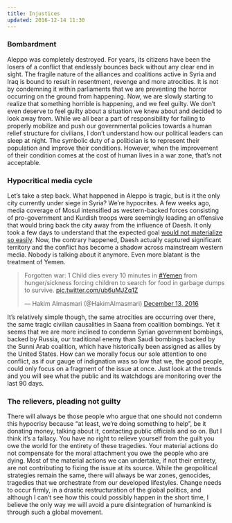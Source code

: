 ```yaml
---
title: Injustices
updated: 2016-12-14 11:30
---
```


### Bombardment
Aleppo was completely destroyed. For years, its citizens have been the losers of a conflict that endlessly bounces back without any clear end in sight. The fragile nature of the alliances and coalitions active in Syria and Iraq is bound to result in resentment, revenge and more atrocities. It is not by condemning it within parliaments that we are preventing the horror occurring on the ground from happening. Now, we are slowly starting to realize that something horrible is happening, and we feel guilty. We don’t even deserve to feel guilty about a situation we knew about and decided to look away from. While we all bear a part of responsibility for failing to properly mobilize and push our governmental policies towards a human relief structure for civilians, I don’t understand how our political leaders can sleep at night. The symbolic duty of a politician is to represent their population and improve their conditions. However, when the improvement of their condition comes at the cost of human lives in a war zone, that’s not acceptable.

### Hypocritical media cycle
<script type="text/javascript" src="https://ssl.gstatic.com/trends_nrtr/863_RC16/embed_loader.js"></script> 
<script type="text/javascript"> trends.embed.renderExploreWidget("TIMESERIES", {"comparisonItem":[{"keyword":"Sana'a","geo":"","time":"today 3-m"},{"keyword":"Aleppo","geo":"","time":"today 3-m"},{"keyword":"Mosul","geo":"","time":"today 3-m"}],"category":0,"property":""}, {"exploreQuery":"date=today%203-m&q=Sana'a,Aleppo,Mosul"}); </script> 
Let’s take a step back. What happened in Aleppo is tragic, but is it the only city currently under siege in Syria? We’re hypocrites. A few weeks ago, media coverage of Mosul intensified as western-backed forces consisting of pro-government and Kurdish troops were seemingly leading an offensive that would bring back the city away from the influence of Daesh. It only took a few days to understand that the expected goal [would not materialize so easily](http://www.nytimes.com/aponline/2016/12/10/world/middleeast/ap-ml-iraq.html). Now, the contrary happened, Daesh actually captured significant territory and the conflict has become a shadow across mainstream western media. Nobody is talking about it anymore. Even more blatant is the treatment of Yemen. 
<blockquote class="twitter-tweet" data-lang="en"><p lang="en" dir="ltr">Forgotten war: 1 Child dies every 10 minutes in <a href="https://twitter.com/hashtag/Yemen?src=hash">#Yemen</a> from hunger/sickness forcing children to search for food in garbage dumps to survive. <a href="https://t.co/ub6uMJZq1Z">pic.twitter.com/ub6uMJZq1Z</a></p>&mdash; Hakim Almasmari (@HakimAlmasmari) <a href="https://twitter.com/HakimAlmasmari/status/808701221557178368">December 13, 2016</a></blockquote>
<script async src="//platform.twitter.com/widgets.js" charset="utf-8"></script>
It’s relatively simple though, the same atrocities are occurring over there, the same tragic civilian causalities in Saana from coalition bombings. Yet it seems that we are more inclined to condemn Syrian government bombings, backed by Russia, our traditional enemy than Saudi bombings backed by the Sunni Arab coalition, which have historically been assigned as allies by the United States. How can we morally focus our sole attention to one conflict, as if our gauge of indignation was so low that we, the good people, could only focus on a fragment of the issue at once. Just look at the trends and you will see what the public and its watchdogs are monitoring over the last 90 days.

### The relievers, pleading not guilty
There will always be those people who argue that one should not condemn this hypocrisy because “at least, we’re doing something to help”, be it donating money, talking about it, contacting public officials and so on. But I think it’s a fallacy. You have no right to relieve yourself from the guilt you owe the world for the entirety of these tragedies. Your material actions do not compensate for the moral attachment you owe the people who are dying. Most of the material actions we can undertake, if not their entirety, are not contributing to fixing the issue at its source. While the geopolitical strategies remain the same, there will always be war zones, genocides, tragedies that we orchestrate from our developed lifestyles. Change needs to occur firmly, in a drastic restructuration of the global politics, and although I can’t see how this could possibly happen in the short time, I believe the only way we will avoid a pure disintegration of humankind is through such a global movement.
